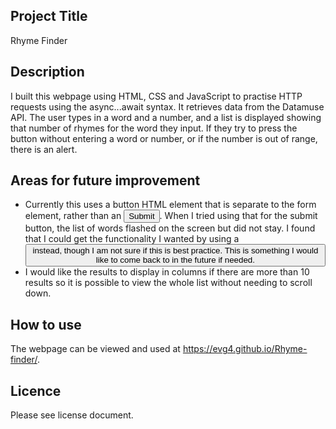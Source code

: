 ## Project Title
Rhyme Finder
## Description
I built this webpage using HTML, CSS and JavaScript to practise HTTP requests using the async...await syntax. It retrieves data from the Datamuse API. The user types in a word and a number, and a list is displayed showing that number of rhymes for the word they input. If they try to press the button without entering a word or number, or if the number is out of range, there is an alert.
## Areas for future improvement
- Currently this uses a button HTML element that is separate to the form element, rather than an <input type="submit">. When I tried using that for the submit button, the list of words flashed on the screen but did not stay. I found that I could get the functionality I wanted by using a <button> instead, though I am not sure if this is best practice. This is something I would like to come back to in the future if needed.
- I would like the results to display in columns if there are more than 10 results so it is possible to view the whole list without needing to scroll down. 
## How to use
The webpage can be viewed and used at https://evg4.github.io/Rhyme-finder/.
## Licence
Please see license document.
